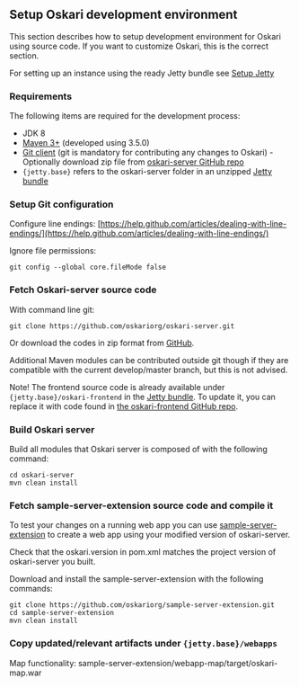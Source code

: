 ## Setup Oskari development environment

This section describes how to setup development environment for Oskari using source code. If you want to customize Oskari, this is the correct section.

For setting up an instance using the ready Jetty bundle see [Setup Jetty](00030-SetupJetty.md)

### Requirements

The following items are required for the development process:

* JDK 8
* [Maven 3+](http://maven.apache.org/) (developed using 3.5.0)
* [Git client](http://git-scm.com/) (git is mandatory for contributing any changes to Oskari) - Optionally download zip file from [oskari-server GitHub repo](https://github.com/oskariorg/oskari-server)
* `{jetty.base}` refers to the oskari-server folder in an unzipped [Jetty bundle](/download)

### Setup Git configuration

Configure line endings: [https://help.github.com/articles/dealing-with-line-endings/](https://help.github.com/articles/dealing-with-line-endings/)

Ignore file permissions:

	git config --global core.fileMode false

### Fetch Oskari-server source code

With command line git:

    git clone https://github.com/oskariorg/oskari-server.git

Or download the codes in zip format from [GitHub](https://github.com/oskariorg/oskari-server).

Additional Maven modules can be contributed outside git though if they are compatible with the current develop/master branch, but this is not advised.

Note! The frontend source code is already available under `{jetty.base}/oskari-frontend` in the [Jetty bundle](/download). To update it, you can replace it with code found in [the oskari-frontend GitHub repo](https://github.com/oskariorg/oskari-frontend).

### Build Oskari server

Build all modules that Oskari server is composed of with the following command:

    cd oskari-server
    mvn clean install

### Fetch sample-server-extension source code and compile it

To test your changes on a running web app you can use [sample-server-extension](https://github.com/oskariorg/sample-server-extension/) to create a web app using your modified version of oskari-server.

Check that the oskari.version in pom.xml matches the project version of oskari-server you built.

Download and install the sample-server-extension with the following commands:

    git clone https://github.com/oskariorg/sample-server-extension.git
    cd sample-server-extension
    mvn clean install

### Copy updated/relevant artifacts under `{jetty.base}/webapps`

Map functionality: sample-server-extension/webapp-map/target/oskari-map.war
